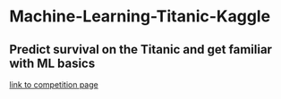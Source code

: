 # Machine-Learning-Titanic-Kaggle
## Predict survival on the Titanic and get familiar with ML basics
[link to competition page](https://www.kaggle.com/c/titanic)
